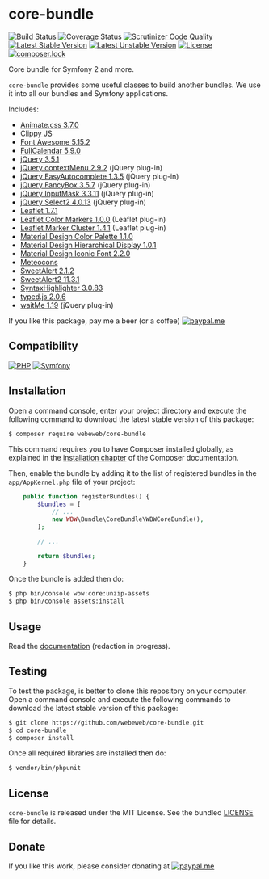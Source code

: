 core-bundle
===========

[![Build Status](https://img.shields.io/github/workflow/status/webeweb/core-bundle/build?style=flat-square)](https://github.com/webeweb/core-bundle/actions)
[![Coverage Status](https://img.shields.io/coveralls/github/webeweb/core-bundle/master.svg?style=flat-square)](https://coveralls.io/github/webeweb/core-bundle?branch=master)
[![Scrutinizer Code Quality](https://img.shields.io/scrutinizer/quality/g/webeweb/core-bundle/master.svg?style=flat-square)](https://scrutinizer-ci.com/g/webeweb/core-bundle/?branch=master)
[![Latest Stable Version](https://img.shields.io/packagist/v/webeweb/core-bundle.svg?style=flat-square)](https://packagist.org/packages/webeweb/core-bundle)
[![Latest Unstable Version](https://img.shields.io/packagist/vpre/webeweb/core-bundle.svg?style=flat-square)](https://packagist.org/packages/webeweb/core-bundle)
[![License](https://img.shields.io/packagist/l/webeweb/core-bundle.svg?style=flat-square)](https://packagist.org/packages/webeweb/core-bundle)
[![composer.lock](https://img.shields.io/badge/.lock-uncommited-important.svg?style=flat-square)](https://packagist.org/packages/webeweb/core-bundle)

Core bundle for Symfony 2 and more.

`core-bundle` provides some useful classes to build another bundles. We use it
into all our bundles and Symfony applications.

Includes:

- [Animate.css 3.7.0](https://daneden.github.io/animate.css)
- [Clippy JS](https://www.smore.com/clippy-js)
- [Font Awesome 5.15.2](https://fontawesome.com)
- [FullCalendar 5.9.0](https://fullcalendar.io)
- [jQuery 3.5.1](http://jquery.com)
- [jQuery contextMenu 2.9.2](http://swisnl.github.io/jQuery-contextMenu/docs.html) (jQuery plug-in)
- [jQuery EasyAutocomplete 1.3.5](http://www.easyautocomplete.com) (jQuery plug-in)
- [jQuery FancyBox 3.5.7](http://fancybox.net) (jQuery plug-in)
- [jQuery InputMask 3.3.11](https://robinherbots.github.io/Inputmask) (jQuery plug-in)
- [jQuery Select2 4.0.13](https://select2.org) (jQuery plug-in)
- [Leaflet 1.7.1](https://leafletjs.com)
- [Leaflet Color Markers 1.0.0](https://github.com/pointhi/leaflet-color-markers) (Leaflet plug-in)
- [Leaflet Marker Cluster 1.4.1](http://leaflet.github.io/Leaflet.markercluster) (Leaflet plug-in)
- [Material Design Color Palette 1.1.0](http://zavoloklom.github.io/material-design-color-palette)
- [Material Design Hierarchical Display 1.0.1](http://zavoloklom.github.io/material-design-hierarchical-display)
- [Material Design Iconic Font 2.2.0](http://zavoloklom.github.io/material-design-iconic-font)
- [Meteocons](http://www.alessioatzeni.com/meteocons)
- [SweetAlert 2.1.2](https://sweetalert.js.org)
- [SweetAlert2 11.3.1](https://sweetalert2.github.io)
- [SyntaxHighlighter 3.0.83](http://alexgorbatchev.com/SyntaxHighlighter)
- [typed.js 2.0.6](https://github.com/mattboldt/typed.js)
- [waitMe 1.19](http://vadimsva.github.io/waitMe) (jQuery plug-in)

If you like this package, pay me a beer (or a coffee)
[![paypal.me](https://img.shields.io/badge/paypal.me-webeweb-0070ba.svg?style=flat-square&logo=paypal)](https://www.paypal.me/webeweb)

## Compatibility

[![PHP](https://img.shields.io/packagist/php-v/webeweb/core-bundle.svg?style=flat-square)](http://php.net)
[![Symfony](https://img.shields.io/badge/symfony-%5E4.4%7C%5E5.0-brightness.svg?style=flat-square)](https://symfony.com)

## Installation

Open a command console, enter your project directory and execute the following
command to download the latest stable version of this package:

```bash
$ composer require webeweb/core-bundle
```

This command requires you to have Composer installed globally, as explained in
the [installation chapter](https://getcomposer.org/doc/00-intro.md) of the
Composer documentation.

Then, enable the bundle by adding it to the list of registered bundles
in the `app/AppKernel.php` file of your project:

```php
    public function registerBundles() {
        $bundles = [
            // ...
            new WBW\Bundle\CoreBundle\WBWCoreBundle(),
        ];

        // ...

        return $bundles;
    }
```

Once the bundle is added then do:

```bash
$ php bin/console wbw:core:unzip-assets
$ php bin/console assets:install
```

## Usage

Read the [documentation](Resources/doc/index.md) (redaction in progress).

## Testing

To test the package, is better to clone this repository on your computer.
Open a command console and execute the following commands to download the latest
stable version of this package:

```bash
$ git clone https://github.com/webeweb/core-bundle.git
$ cd core-bundle
$ composer install
```

Once all required libraries are installed then do:

```bash
$ vendor/bin/phpunit
```

## License

`core-bundle` is released under the MIT License. See the bundled [LICENSE](LICENSE)
file for details.

## Donate

If you like this work, please consider donating at
[![paypal.me](https://img.shields.io/badge/paypal.me-webeweb-0070ba.svg?style=flat-square&logo=paypal)](https://www.paypal.me/webeweb)
